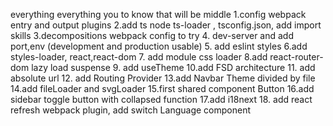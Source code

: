 everything
everything you to know that will be middle 
1.config webpack entry and output plugins
2.add ts node ts-loader , tsconfig.json, add import skills 
3.decompositions webpack config to try 
4. dev-server and add port,env (development and production usable)
5. add eslint styles 
6.add styles-loader, react,react-dom 
7. add module css loader 
8.add react-router-dom lazy load suspense 
9. add useTheme 
10.add FSD architecture 
11. add absolute url 
12. add Routing Provider
13.add Navbar Theme divided by file
14.add fileLoader and svgLoader
15.first shared component Button
16.add sidebar toggle button with collapsed function
17.add i18next
18. add react refresh webpack plugin, add switch Language component 